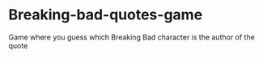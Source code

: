# Breaking-bad-quotes-game
Game where you guess which Breaking Bad character is the author of the quote
